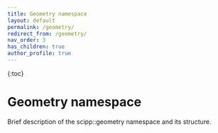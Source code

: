 ```yaml
---
title: Geometry namespace
layout: default
permalink: /geometry/
redirect_from: /geometry/
nav_order: 3
has_children: true
author_profile: true
---
```


{:toc}

# Geometry namespace
Brief description of the scipp::geometry namespace and its structure.
